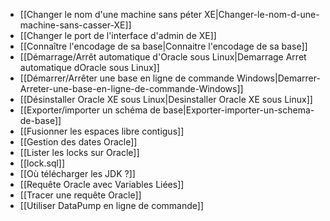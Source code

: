 * [[Changer le nom d'une machine sans péter XE|Changer-le-nom-d-une-machine-sans-casser-XE]]
* [[Changer le port de l'interface d'admin de XE]]
* [[Connaître l'encodage de sa base|Connaitre l'encodage de sa base]]
* [[Démarrage/Arrêt automatique d'Oracle sous Linux|Demarrage Arret automatique dOracle sous Linux]]
* [[Démarrer/Arrêter une base en ligne de commande Windows|Demarrer-Arreter-une-base-en-ligne-de-commande-Windows]]
* [[Désinstaller Oracle XE sous Linux|Desinstaller Oracle XE sous Linux]]
* [[Exporter/importer un schéma de base|Exporter-importer-un-schema-de-base]]
* [[Fusionner les espaces libre contigus]]
* [[Gestion des dates Oracle]]
* [[Lister les locks sur Oracle]]
* [[lock.sql]]
* [[Où télécharger les JDK ?]]
* [[Requête Oracle avec Variables Liées]]
* [[Tracer une requête Oracle]]
* [[Utiliser DataPump en ligne de commande]]


<!-- --- tags: oracle -->